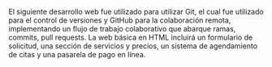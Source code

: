El siguiente desarrollo web fue utilizado para utilizar Git, el cual fue utilizado para el control de versiones y GitHub para la colaboración remota, implementando un flujo de trabajo colaborativo que abarque ramas, commits, pull requests. La web básica en HTML incluirá un formulario de solicitud, una sección de servicios y precios, un sistema de agendamiento de citas y una pasarela de pago en línea. 